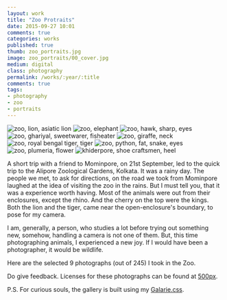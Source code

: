 ```yaml
---
layout: work
title: "Zoo Protraits"
date: 2015-09-27 10:01
comments: true
categories: works
published: true
thumb: zoo_portraits.jpg
image: zoo_portraits/00_cover.jpg
medium: digital
class: photography
permalink: /works/:year/:title
comments: true
tags:
- photography
- zoo
- portraits
---
```


<div class="fotorama" data-keyboard="true" data-arrows="true" data-click="true" data-swipe="true" data-autoplay="true" data-loop="true" data-allowfullscreen="native">
    <img src="/images/works/zoo_portraits/01_lion.jpg" alt="zoo, lion, asiatic lion" data-caption="The Majestic Asiatic Lion">
    <img src="/images/works/zoo_portraits/02_elephant.jpg" alt="zoo, elephant" data-caption="Baby Elephant">
    <img src="/images/works/zoo_portraits/03_hawk.jpg" alt="zoo, hawk, sharp, eyes" data-caption="Black Kite">
    <img src="/images/works/zoo_portraits/04_ghariyal.jpg" alt="zoo, ghariyal, sweetwarer, fisheater" data-caption="Ghariyal">
    <img src="/images/works/zoo_portraits/05_giraffe.jpg" alt="zoo, giraffe, neck" data-caption="A Full-Grown Giraffe's Neck">
    <img src="/images/works/zoo_portraits/06_royal_bengal_tiger.jpg" alt="zoo, royal bengal tiger, tiger" data-caption="A Ferocious Royal Bengal Tiger">
    <img src="/images/works/zoo_portraits/07_python.jpg" alt="zoo, python, fat, snake, eyes" data-caption="Python">
    <img src="/images/works/zoo_portraits/08_kath_golap.jpg" alt="zoo, plumeria, flower" data-caption="White Firangipani or Plumeria Flower">
    <img src="/images/works/zoo_portraits/09_craftsman.jpg" alt="khiderpore, shoe craftsmen, heel" data-caption="A Craftsman working in a Heel Manufacturing Company in Mominpore">
</div>

A short trip with a friend to Mominpore, on 21st September, led to the quick trip to the Alipore Zoological Gardens, Kolkata. It was a rainy day. The people we met, to ask for directions, on the road we took from Mominpore laughed at the idea of visiting the zoo in the rains. But I must tell you, that it was a experience worth having. Most of the animals were out from their enclosures, except the rhino. And the cherry on the top were the kings. Both the lion and the tiger, came near the open-enclosure's boundary, to pose for my camera.

I am, generally, a person, who studies a lot before trying out something new, somehow, handling a camera is not one of them. But, this time photographing animals, I experienced a new joy. If I would have been a photographer, it would be wildlife.

Here are the selected 9 photographs (out of 245) I took in the Zoo.

Do give feedback. Licenses for these photographs can be found at <a href="https://500px.com/UpamanyuDas/galleries/zoo-portraits" target="_blank">500px</a>.

P.S. For curious souls, the gallery is built using my [Galarie.css](http://upamanyu.in/galarie-css/).